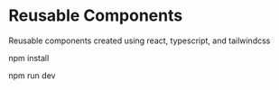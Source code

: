 # Reusable Components

Reusable components created using react, typescript, and tailwindcss

npm install

npm run dev

